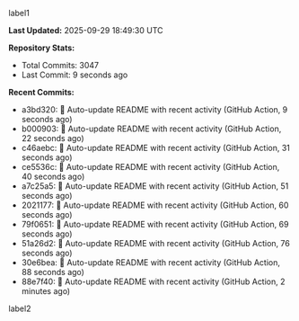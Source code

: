 
label1 
<!-- ACTIVITY_START -->
**Last Updated:** 2025-09-29 18:49:30 UTC

**Repository Stats:**
- Total Commits: 3047
- Last Commit: 9 seconds ago

**Recent Commits:**
- a3bd320: 🤖 Auto-update README with recent activity (GitHub Action, 9 seconds ago)
- b000903: 🤖 Auto-update README with recent activity (GitHub Action, 22 seconds ago)
- c46aebc: 🤖 Auto-update README with recent activity (GitHub Action, 31 seconds ago)
- ce5536c: 🤖 Auto-update README with recent activity (GitHub Action, 40 seconds ago)
- a7c25a5: 🤖 Auto-update README with recent activity (GitHub Action, 51 seconds ago)
- 2021177: 🤖 Auto-update README with recent activity (GitHub Action, 60 seconds ago)
- 79f0651: 🤖 Auto-update README with recent activity (GitHub Action, 69 seconds ago)
- 51a26d2: 🤖 Auto-update README with recent activity (GitHub Action, 76 seconds ago)
- 30e6bea: 🤖 Auto-update README with recent activity (GitHub Action, 88 seconds ago)
- 88e7f40: 🤖 Auto-update README with recent activity (GitHub Action, 2 minutes ago)
<!-- ACTIVITY_END -->

label2
